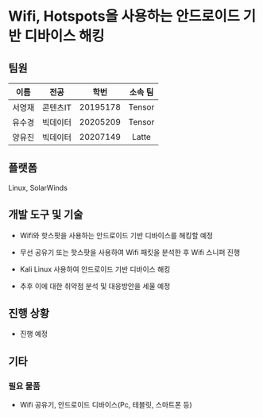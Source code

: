 # Wifi, Hotspots을 사용하는 안드로이드 기반 디바이스 해킹

## 팀원
|이름|전공|학번|소속 팀|
|:--:|:--:|:--:|:--:|
|서영재|콘텐츠IT|20195178|Tensor|
|유수경|빅데이터|20205209|Tensor|
|양유진|빅데이터|20207149|Latte|

## 플랫폼
Linux, SolarWinds

## 개발 도구 및 기술 
- Wifi와 핫스팟을 사용하는 안드로이드 기반 디바이스를 해킹할 예정
- 무선 공유기 또는 핫스팟을 사용하여 Wifi 패킷을 분석한 후 Wifi 스니퍼 진행
- Kali Linux 사용하여 안드로이드 기반 디바이스 해킹

- 추후 이에 대한 취약점 분석 및 대응방안을 세울 예정

## 진행 상황
- 진행 예정

## 기타
### 필요 물품
- Wifi 공유기, 안드로이드 디바이스(Pc, 테블릿, 스마트폰 등) 


